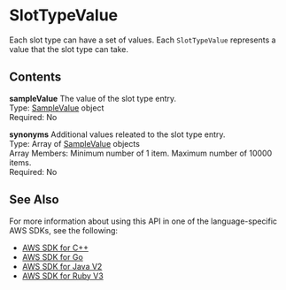 # SlotTypeValue<a name="API_SlotTypeValue"></a>

Each slot type can have a set of values\. Each `SlotTypeValue` represents a value that the slot type can take\.

## Contents<a name="API_SlotTypeValue_Contents"></a>

 **sampleValue**   <a name="lexv2-Type-SlotTypeValue-sampleValue"></a>
The value of the slot type entry\.  
Type: [SampleValue](API_SampleValue.md) object  
Required: No

 **synonyms**   <a name="lexv2-Type-SlotTypeValue-synonyms"></a>
Additional values releated to the slot type entry\.  
Type: Array of [SampleValue](API_SampleValue.md) objects  
Array Members: Minimum number of 1 item\. Maximum number of 10000 items\.  
Required: No

## See Also<a name="API_SlotTypeValue_SeeAlso"></a>

For more information about using this API in one of the language\-specific AWS SDKs, see the following:
+  [AWS SDK for C\+\+](https://docs.aws.amazon.com/goto/SdkForCpp/models.lex.v2-2020-08-07/SlotTypeValue) 
+  [AWS SDK for Go](https://docs.aws.amazon.com/goto/SdkForGoV1/models.lex.v2-2020-08-07/SlotTypeValue) 
+  [AWS SDK for Java V2](https://docs.aws.amazon.com/goto/SdkForJavaV2/models.lex.v2-2020-08-07/SlotTypeValue) 
+  [AWS SDK for Ruby V3](https://docs.aws.amazon.com/goto/SdkForRubyV3/models.lex.v2-2020-08-07/SlotTypeValue) 